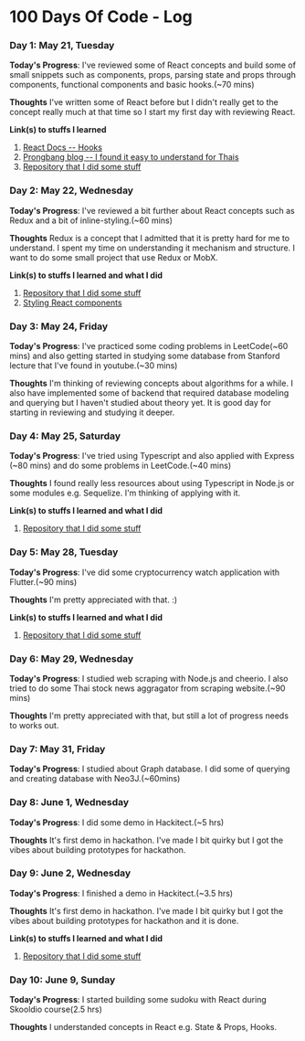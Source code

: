 # 100 Days Of Code - Log

### Day 1: May 21, Tuesday

**Today's Progress**: I've reviewed some of React concepts and build some of small snippets such as components, props, parsing state and props through components, functional components and basic hooks.(~70 mins)

**Thoughts** I've written some of React before but I didn't really get to the concept really much at that time so I start my first day with reviewing React.

**Link(s) to stuffs I learned**
1. [React Docs -- Hooks](https://reactjs.org/docs/hooks-state.html)
2. [Prongbang blog -- I found it easy to understand for Thais](https://prongbang.github.io/category/react)
3. [Repository that I did some stuff](https://github.com/borbier/react-lab-stuffs)

### Day 2: May 22, Wednesday

**Today's Progress**: I've reviewed a bit further about React concepts such as Redux and a bit of inline-styling.(~60 mins)

**Thoughts** Redux is a concept that I admitted that it is pretty hard for me to understand. I spent my time on understanding it mechanism and structure. I want to do some small project that use Redux or MobX.

**Link(s) to stuffs I learned and what I did**
1. [Repository that I did some stuff](https://github.com/borbier/react-lab-stuffs)
2. [Styling React components](https://codeburst.io/4-four-ways-to-style-react-components-ac6f323da822)

### Day 3: May 24, Friday

**Today's Progress**: I've practiced some coding problems in LeetCode(~60 mins) and also getting started in studying some database from Stanford lecture that I've found in youtube.(~30 mins)

**Thoughts** I'm thinking of reviewing concepts about algorithms for a while. I also have implemented some of backend that required database modeling and querying but I haven't studied about theory yet. It is good day for starting in reviewing and studying it deeper.

### Day 4: May 25, Saturday

**Today's Progress**: I've tried using Typescript and also applied with Express (~80 mins) and do some problems in LeetCode.(~40 mins)

**Thoughts** I found really less resources about using Typescript in Node.js or some modules e.g. Sequelize. I'm thinking of applying with it.

**Link(s) to stuffs I learned and what I did**
1. [Repository that I did some stuff]()

### Day 5: May 28, Tuesday

**Today's Progress**: I've did some cryptocurrency watch application with Flutter.(~90 mins)

**Thoughts** I'm pretty appreciated with that. :)

**Link(s) to stuffs I learned and what I did**
1. [Repository that I did some stuff](https://github.com/borbier/flutter-crypto)


### Day 6: May 29, Wednesday

**Today's Progress**: I studied web scraping with Node.js and cheerio. I also tried to do some Thai stock news aggragator from scraping website.(~90 mins)

**Thoughts** I'm pretty appreciated with that, but still a lot of progress needs to works out.

### Day 7: May 31, Friday

**Today's Progress**: I studied about Graph database. I did some of querying and creating database with Neo3J.(~60mins)


### Day 8: June 1, Wednesday

**Today's Progress**: I did some demo in Hackitect.(~5 hrs)

**Thoughts** It's first demo in hackathon. I've made I bit quirky but I got the vibes about building prototypes for hackathon.


### Day 9: June 2, Wednesday

**Today's Progress**: I finished a demo in Hackitect.(~3.5 hrs)

**Thoughts** It's first demo in hackathon. I've made I bit quirky but I got the vibes about building prototypes for hackathon and it is done.

**Link(s) to stuffs I learned and what I did**
1. [Repository that I did some stuff](https://github.com/borbier/graphstagram)

### Day 10: June 9, Sunday

**Today's Progress**: I started building some sudoku with React during Skooldio course(2.5 hrs)

**Thoughts** I understanded concepts in React e.g. State & Props, Hooks.
